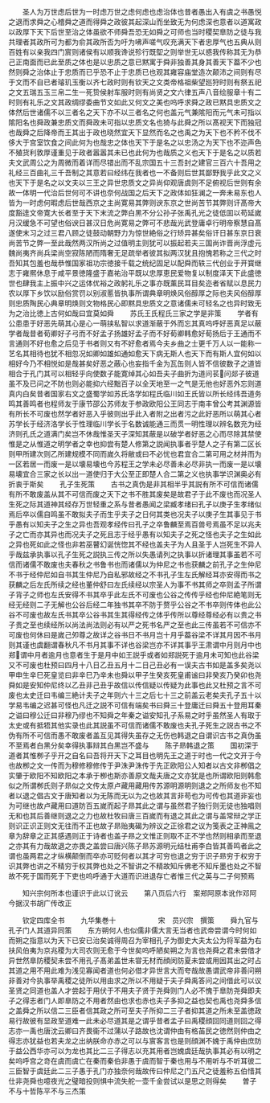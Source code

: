 <!-- { "loadSidebar": true } -->
　　圣人为万世虑后世为一时虑万世之虑何虑也虑治体也昔者愚出入有虞之书愚悦之退而求舜之心稽舜之道而得舜之政彼其起深山而坐致无为何虑深也意者以道寓政以政厚下天下后世至治之体虽欲不师舜吾恐无如舜之可师也当时稷契臯防之徒与我共理者其政所可为都为俞其政所否为吁为咈声嗟气叹充满天下者忠厚气也五典从则百姓有以亲我四门賔则诸侯有以顺我谗说殄行既堲之则举世无以惑我传称其无为恭己正南面而已此至质之体也是以忠质之意已黙寓于舜非独善其身其善天下葢不少也然则舜之治体止于忠质而已乎恐不止于忠质已也观其雍容庙堂造次颠沛之间则有尽于文而不自已者璿玑玉衡以齐七政时则有钦天之文类帝格祖柴望廵狩时则有祭五祀之文五瑞五玉三帛二生一死贽侯射车服时则有尚贤之文六律五声八音绘服章十有二时则有礼乐之文其政绸缪委曲节文如此又何文之美也呜呼求舜之政已黙具忠质文之体然后世诸儒不以三者名之天下亦不以三者名之何也盖元气兼隂阳而元气未可指以隂阳名也舜政兼忠质文而舜政未可指以忠质文名也猗与此舜之所以髙视天下而独冠也哉舜之后降帝而王其出于政也晓然宜天下显然而名之也禹之为天下也不矜不伐不侈大于宫室饮食之间此何为也哉忠之体也天下于是名之以忠汤之为天下也不迩声色不殖货利敦厚谨重见于政者嚣嚣其未已也此何为也哉质之义也天下于是名之以质若夫文武周公之为周微而着详而尽错出而不乱宗国五十三吾封之建官三百六十吾用之礼经三百曲礼三千吾制之其意若曰经纬在我者也一不备则后世其鄙野我乎此文之义也天下于是名之以文夫以三王之异世忠质文之异尚仰观唐虞则不足俯视后世则有余故一体明一代治后世何可不讲也奈何战国之后天下之政体如狂澜之一奔未易东也人皆为一时虑何暇虑后世哉西京之主尚寛易其弊则谀东京之世尚苦节其弊则讦髙帝大度豁逹文帝寛大长者至于天下末流之弊白黑不分公孙子张禹孔光之徒低囬以苟延嵗月汉缓急不可望也俗谀日甚汉日危尚寛易之弊可不悲哉光武登庸卓行明帝察慧自髙遂使末习之过三君八顾之徒鼓动朝野力为惊世絶俗之行矫异甚矣俗讦日甚东京日衰尚苦节之弊一至此哉然两汉所尚之过值明主则犹可以振起若夫三国尚诈晋尚浮虚元魏尚夷齐尚兵梁尚空寂陈陋而隋奢无足疏举者彼其拟两汉犹且抱愧若称之三代之时吾知其包羞也哉恭惟国家祖功宗徳接千载之统纪固足以配舜而轶三代创业于开寳继志于雍熈休息于咸平景徳隆盛于嘉祐治平既以忠厚恵民爱物复以制度泽天下此盛徳世也肆我主上振中兴之运体优裕之政躬礼乐之事亦既薰民耳目矣迩者省赋以息民力农以厚下乡饮以励俗赏罚以别淑慝皆执事所谓典章明焕风俗醇厚之际也夫风俗醇厚则忠质陶民心典章明焕则文物格民心即黙具忠质文之意诸儒未可轻名之也异时致无为之治比徳上古何如哉曰宜莫如舜
　　苏氏王氏程氏三家之学是非策
　　学者有公患患于好恶先萌其心是心一萌挟私智以求道渐蔽于外而忘其真呜呼好恶真足以蔽学者哉昔者荀卿好子弓而不好孟子扬雄好孟子而不好荀卿韩愈好荀扬后于王通而不言通则不好也愈之后见于书者则又有不好愈者焉今夫乡曲之士更千万人以一能称一艺名其相待也犹不相忽况如卿如雄如通如愈天下病无斯人也天下而有斯人宜何如以相好今乃不相悦如是哉甚矣好恶之蔽心也妄指千金为瓦缶则人皆不信彼数子之道皆相合于孔门其可以相轻乎向使数子能寛绰其心如吾夫子曲折为道问苌问郯子彼道虽不及已问之不防也则必能抑六经黜百子以全天地至一之气是无他也好恶外忘则道真内白矣昔者国家右文之盛蜀学如苏氏洛学如程氏临川如王氏皆以所长经纬吾道务鸣其善鸣者也程师友于康节邵公苏师友于参政欧阳公王同志于南丰曾公考其渊源皆有所长不可废也然学者好恶入乎彼则出乎此入者附之出者污之此好恶所以萌其心者苏学长于经济洛学长于性理临川学长于名数诚能通三而贯一明性理以辨名数充为经济则孔氏之道满门矣岂不休哉惟圣天子深知其蔽是以破学者好恶之心而尽除其禁使惟是之从惟道之明学者之幸也抑尝有楚人修第之説闻执事者乎楚人之子有第二区长则甲所建次则乙所建规模不同而嵗久将敝或曰不必忧也君宜合二第可用之材并而为一区若居一而废一是以壊易壊也今苏程王之学未必尽善未必尽非执一而废一是以壊易壊宜合三家之长以出一道使归于大公至正即楚人合二第之义也执事学识渊奥必有折衷于斯矣
　　孔子生死策
　　古书之真伪是非其相半乎其説有所不可信而诸儒有所不敢废盖从其不可信而废之天下之书不胜其废矣是故君子于此不废也而况圣人生死之际其道神其经存万世轻重之系与昔者愚闻之梁臧孝绪曰孔子以庚子生孝绪似焉后卒以儒自鸣虽不敢拟夫子而生乎夫子之日何其类也况夫子以庚子生其事见于书乎愚有以知夫子之生之异也吾观孝经传曰孔子之卒鲁麟至焉百兽号焉虽不足以兆夫子之亡而亦其异也而况夫子之死且志于经乎愚有以知夫子之死之怪也夫子之生如此之异也死如此之怪也非若巫瞽幻诞恍惚其不经也盖夫子为人且圣于人岂死生不异人乎哉兹承执事以孔子生死之説执三传之所以失愚请列之执事以折诸理其事虽若不可信而诸儒不敢废也夫春秋之书鲁书也而诸儒以为仲尼之书也获麟之前孔子之生仲尼不书于经仲尼如自书其生仲尼乃自私邪故经之不书孔子生左氏解经耳亦安得而书之获麟之后左氏所续之经也董仲舒曰左氏续经以宗圣人为事不书其师之卒则孟子所谓子背子之师也左氏安得不书其卒乎此左氏不可废也公谷之传传乎经也仲尼絶笔则无经无经则二子无解也公谷后经二年独书其卒不防于赘乎公谷之不书卒则传体也此公谷不可废也故左氏书其卒公谷书其生其得经传之体乎传所以尊经尊经必有以贵之书子贵之至也续经所以尚法尚法则必有以严之死书名严之至也此三传虽若不可信亦不可废也何休曰是嵗己夘尊之故详之谷书日不书月岂十月乎葢谷梁不详其月因不书月则其谨也虞翻谓春秋凡不书月其事不详也谷梁岂亦不详其事乎王肃谓中月则月中也郑谓中月者逾月也意者生于是月中如王説乎或者如郑説死于逾月未可知也此谷梁又不可废也杜预曰四月十八日乙丑五月十二日己丑必有一误夫古书如是盖多矣尧以甲申生辛巳死皇览曰非辛巳乃辛未也舜以甲子生癸亥死皇甫谧曰非癸亥乃癸卯也尧舜如是安知仲尼终以乙丑非己丑乎故信以传信疑以传疑为此事也此又杜预之言不可废也太史迁曰韦编三絶计夫子之年则六十三之后七十三之前盖云老矣夫孔子五十以学易韦编之迟甚可怪也凡迁之説不可信有端矣书曰舜三十登庸迁曰舜五十登用耳秦之谥曰穆公迁曰非穆乃缪也不知舜之年秦之谥安知孔子系易之时乎虽然圣人有取于太史或有抵牾其他实录也此其説虽不可信而诸儒不敢废也夫孔子死生之説古书之不伪有所不可信而愚不敢废者盖互见其得失虽存之无伤也韩退之自谓识古书之真伪虽不至焉者白黑分矣幸得执事辩其白黑岂不盛与
　　陈子昻韩退之策
　　国初深于道者其惟栁子乎开之自名曰吾将开天下之耳目也明先王之道于时也一代之文开于今也故栁之文一传而为穆修穆修传于尹洙尹洙传于先正欧阳公人知者以古文非栁倡之实肇于欧阳不知欧阳之本承于栁也斯亦善原文哉夫唐之文亦犹是也所谓欧阳则韩愈似之所谓栁氏则子昻似之文传太原卢藏用藏用传苏源明源明则退之之所师友也不知者以退之倡古文于唐知者以为无陈而无以为之也故其言非苟也为可传也其道非妄也为可继也故卢藏用曰道防百五嵗而起子昻其此之谓与虽然君子独行则无徒也独唱则无和也其后善继则退之之力也故杜牧曰唐三百嵗而有退之其此之谓与盖常辩之学正则识正识正则文无往而不正也故子昻贻夷碣为辨议之正徐君之议为笺表之正神鳯之章为辞章之正其感遇则正于诗者也盖子昻之文惟正则取不正不学也然则相承而至退之亦其有力哉故退之亦畏之盖尝曰唐兴陈子昻苏源明元结杜甫李白皆其善鸣者此之谓也虽两君之才纵横颠倒而卒亦可贬何者以其才可穷也退之穷于识子昻穷于权穷于识其弊也讲之不精穷于权其弊也处之不智讲之不精故知斥佛老不知斥墨也处之不智故不死于国而死于下吏也呜呼通于大道而识进退存亡者惟三代之英与二子何预焉




　　知兴宗何所本也谨识于此以订讹云
　　第八页后六行　案郑阿原本讹作邓阿今据汉书胡广传改正













　　钦定四库全书
　　九华集巻十　　　　　　宋　员兴宗　撰策
　　舜九官与孔子门人其道异同策
　　东方朔何人也似儒非儒大言无当者也武帝尝谓今时何如而朔之指意以为天下已安已治矣诚得周召为宰相孔子为御史大夫太公为将军益为右扶风伯夷为京兆稷为大司农则无愈于今世矣呜呼陋矣朔之为言也尧舜之君未尝借才异世然臯防稷契未尝不用孔子髙弟盖世未甞无材而顔闵防夏未尝或用因其出之时占其道之用不用此难为浅见寡闻者道也何必借才异世言大而夸哉故愚谓武帝非善问朔非善对今执事举禹稷之徒所以用由求之所以不用疑于夫子舜禹答问之间借此可以议圣贤之同道也盖人才尝起于用伏于不用夫子贤于尧舜则门人必不愧于臯防尧舜即夫子之得志者门人即臯防之不用者然由也求也赤也夫子多抑之益也契也禹也尧舜多信之盖舜之所以信二三臣者信其政之所可至夫子所抑二三子者抑其道之所未至盖徳政易行故彼有显政至道难一此未必尽道其是之谓乎昔者孟子曰禹稷顔回同道则回之得志亦一禹也唐沈云卿曰齐畏衞不过蒲以子路故也沈谓仲由有格苖民之徳然则仲由之得志亦犹益也若夫龙之出纳朕命亦赤之可以与賔客言也是则顔渊不媿于禹仲由庶防于益公西华亦可以为龙也其比二三子得志以充其用者岂媿虞廷哉执事其必有以明之矣呜呼宫之竒在虞而虞亡在秦而秦伯非愚于虞而智于秦也用与不用听与不听耳彼二三臣智于虞廷此二三子愚于孔门亦独奈何哉故传曰仲尼之门五尺之徒羞称五伯惜其仕非尧舜也噫夜光之璧暗投则惧中流失舵一壶千金尝试以是思之则得矣
　　曽子不与十哲陈平不与三杰策
